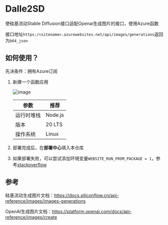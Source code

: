 # Dalle2SD
使硅基流动Stable Diffusion接口适配Openai生成图片的接口，使用Azure函数

接口地址`https:/<sitename>.azurewebsites.net/api/images/generations`返回为`b64_json`

## 如何使用？
先决条件：拥有Azure订阅
1. 新建一个函数应用
   
   ![image](https://github.com/user-attachments/assets/c9a4e10b-7376-4c57-aa31-0f30a4de9736)
       
    | 参数          | 推荐       |
    |---------------|------------|
    | 运行时堆栈    | Node.js    |
    | 版本          | 20 LTS     |
    | 操作系统      | Linux      |

2. 部署完成后，在**部署中心**填入本仓库
3. 如果部署失败，可以尝试添加环境变量`WEBSITE_RUN_FROM_PACKAGE = 1`，参考[stackoverflow](https://stackoverflow.com/questions/78900830/deploying-azure-function-with-github-actions-fails-without-providing-clear-reaso)

## 参考
硅基流动生成图片文档：https://docs.siliconflow.cn/api-reference/images/images-generations

OpenAI生成图片文档：https://platform.openai.com/docs/api-reference/images/create

